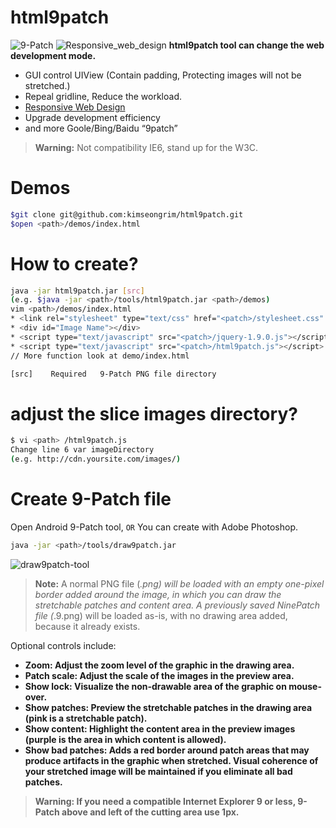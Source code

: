 # html9patch
![9-Patch](https://github.com/kimseongrim/html9patch/blob/master/images/demos.png)
![Responsive_web_design](https://github.com/kimseongrim/html9patch/blob/master/images/Responsive_web_design.png)
**html9patch tool can change the web development mode.**
* GUI control UIView (Contain padding, Protecting images will not be stretched.)
* Repeal gridline, Reduce the workload.
* [Responsive Web Design](http://alistapart.com/article/responsive-web-design)
* Upgrade development efficiency
* and more Goole/Bing/Baidu “9patch”

> **Warning:** Not compatibility IE6, stand up for the W3C.


# Demos
```Bash
$git clone git@github.com:kimseongrim/html9patch.git
$open <path>/demos/index.html
```

# How to create?
```Bash
java -jar html9patch.jar [src]
(e.g. $java -jar <path>/tools/html9patch.jar <path>/demos)
vim <path>/demos/index.html
* <link rel="stylesheet" type="text/css" href="<patch>/stylesheet.css" />
* <div id="Image Name"></div>
* <script type="text/javascript" src="<patch>/jquery-1.9.0.js"></script>
* <script type="text/javascript" src="<patch>/html9patch.js"></script>
// More function look at demo/index.html

[src]    Required   9-Patch PNG file directory
```

# adjust the slice images directory?
```Bash
$ vi <path> /html9patch.js
Change line 6 var imageDirectory
(e.g. http://cdn.yoursite.com/images/)
```

# Create 9-Patch file
Open Android 9-Patch tool, `OR` You can create with Adobe Photoshop.
```Bash
java -jar <path>/tools/draw9patch.jar
```
![draw9patch-tool](https://github.com/kimseongrim/html9patch/blob/master/images/draw9patch-tool.png)
>**Note:** A normal PNG file (*.png) will be loaded with an empty one-pixel border added around the image, in which you can draw the stretchable patches and content area. A previously saved NinePatch file (*.9.png) will be loaded as-is, with no drawing area added, because it already exists.

Optional controls include:
* **<b>Zoom:** Adjust the zoom level of the graphic in the drawing area.
* **Patch scale:** Adjust the scale of the images in the preview area.
* **Show lock:** Visualize the non-drawable area of the graphic on mouse-over.
* **Show patches:** Preview the stretchable patches in the drawing area (pink is a stretchable patch).
* **Show content:** Highlight the content area in the preview images (purple is the area in which content is allowed).
* **Show bad patches:** Adds a red border around patch areas that may produce artifacts in the graphic when stretched. Visual coherence of your stretched image will be maintained if you eliminate all bad patches.

> **Warning:** If you need a compatible Internet Explorer 9 or less, 9-Patch above and left of the cutting area use 1px.
